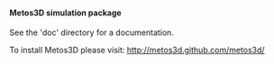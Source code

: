 #### Metos3D simulation package

See the 'doc' directory for a documentation.

To install Metos3D please visit: http://metos3d.github.com/metos3d/
